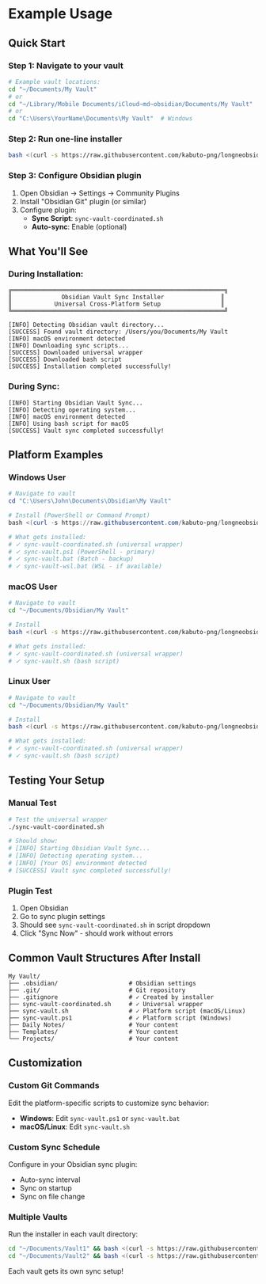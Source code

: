 # Example Usage

## Quick Start

### Step 1: Navigate to your vault
```bash
# Example vault locations:
cd "~/Documents/My Vault"
# or
cd "~/Library/Mobile Documents/iCloud~md~obsidian/Documents/My Vault"
# or  
cd "C:\Users\YourName\Documents\My Vault"  # Windows
```

### Step 2: Run one-line installer
```bash
bash <(curl -s https://raw.githubusercontent.com/kabuto-png/longneobsidian-vault-sync/main/install.sh)
```

### Step 3: Configure Obsidian plugin
1. Open Obsidian → Settings → Community Plugins
2. Install "Obsidian Git" plugin (or similar)
3. Configure plugin:
   - **Sync Script**: `sync-vault-coordinated.sh`
   - **Auto-sync**: Enable (optional)

## What You'll See

### During Installation:
```
╔════════════════════════════════════════════════════════════╗
║              Obsidian Vault Sync Installer                ║
║            Universal Cross-Platform Setup                 ║
╚════════════════════════════════════════════════════════════╝

[INFO] Detecting Obsidian vault directory...
[SUCCESS] Found vault directory: /Users/you/Documents/My Vault
[INFO] macOS environment detected
[INFO] Downloading sync scripts...
[SUCCESS] Downloaded universal wrapper
[SUCCESS] Downloaded bash script
[SUCCESS] Installation completed successfully!
```

### During Sync:
```
[INFO] Starting Obsidian Vault Sync...
[INFO] Detecting operating system...
[INFO] macOS environment detected
[INFO] Using bash script for macOS
[SUCCESS] Vault sync completed successfully!
```

## Platform Examples

### Windows User
```powershell
# Navigate to vault
cd "C:\Users\John\Documents\Obsidian\My Vault"

# Install (PowerShell or Command Prompt)
bash <(curl -s https://raw.githubusercontent.com/kabuto-png/longneobsidian-vault-sync/main/install.sh)

# What gets installed:
# ✓ sync-vault-coordinated.sh (universal wrapper)
# ✓ sync-vault.ps1 (PowerShell - primary)
# ✓ sync-vault.bat (Batch - backup)
# ✓ sync-vault-wsl.bat (WSL - if available)
```

### macOS User  
```bash
# Navigate to vault
cd "~/Documents/Obsidian/My Vault"

# Install
bash <(curl -s https://raw.githubusercontent.com/kabuto-png/longneobsidian-vault-sync/main/install.sh)

# What gets installed:
# ✓ sync-vault-coordinated.sh (universal wrapper)
# ✓ sync-vault.sh (bash script)
```

### Linux User
```bash
# Navigate to vault
cd "~/Documents/Obsidian/My Vault"

# Install
bash <(curl -s https://raw.githubusercontent.com/kabuto-png/longneobsidian-vault-sync/main/install.sh)

# What gets installed:
# ✓ sync-vault-coordinated.sh (universal wrapper)  
# ✓ sync-vault.sh (bash script)
```

## Testing Your Setup

### Manual Test
```bash
# Test the universal wrapper
./sync-vault-coordinated.sh

# Should show:
# [INFO] Starting Obsidian Vault Sync...
# [INFO] Detecting operating system...
# [INFO] [Your OS] environment detected
# [SUCCESS] Vault sync completed successfully!
```

### Plugin Test
1. Open Obsidian
2. Go to sync plugin settings
3. Should see `sync-vault-coordinated.sh` in script dropdown
4. Click "Sync Now" - should work without errors

## Common Vault Structures After Install

```
My Vault/
├── .obsidian/                    # Obsidian settings
├── .git/                         # Git repository  
├── .gitignore                    # ✓ Created by installer
├── sync-vault-coordinated.sh     # ✓ Universal wrapper
├── sync-vault.sh                 # ✓ Platform script (macOS/Linux)
├── sync-vault.ps1                # ✓ Platform script (Windows)
├── Daily Notes/                  # Your content
├── Templates/                    # Your content  
└── Projects/                     # Your content
```

## Customization

### Custom Git Commands
Edit the platform-specific scripts to customize sync behavior:
- **Windows**: Edit `sync-vault.ps1` or `sync-vault.bat`
- **macOS/Linux**: Edit `sync-vault.sh`

### Custom Sync Schedule
Configure in your Obsidian sync plugin:
- Auto-sync interval
- Sync on startup
- Sync on file change

### Multiple Vaults
Run the installer in each vault directory:
```bash
cd "~/Documents/Vault1" && bash <(curl -s https://raw.githubusercontent.com/kabuto-png/longneobsidian-vault-sync/main/install.sh)
cd "~/Documents/Vault2" && bash <(curl -s https://raw.githubusercontent.com/kabuto-png/longneobsidian-vault-sync/main/install.sh)
```

Each vault gets its own sync setup!
